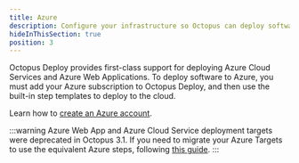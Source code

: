 ```yaml
---
title: Azure
description: Configure your infrastructure so Octopus can deploy software to your Windows servers, Linux servers, or Cloud Regions.
hideInThisSection: true
position: 3
---
```


Octopus Deploy provides first-class support for deploying Azure Cloud Services and Azure Web Applications. To deploy software to Azure, you must add your Azure subscription to Octopus Deploy, and then use the built-in step templates to deploy to the cloud.

Learn how to [create an Azure account](/docs/infrastructure/azure/creating-an-azure-account/index.md).

:::warning
Azure Web App and Azure Cloud Service deployment targets were deprecated in Octopus 3.1. If you need to migrate your Azure Targets to use the equivalent Azure steps, following [this guide](/docs/deployment-process/migrate-azure-targets-into-azure-steps.md).
:::
